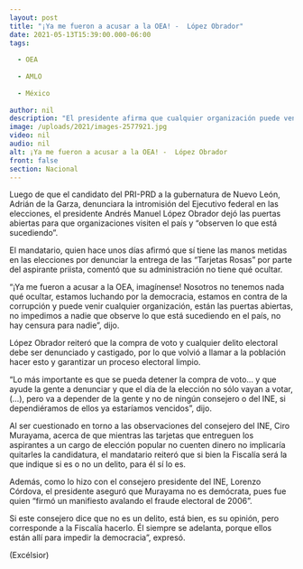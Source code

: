 ```yaml
---
layout: post
title: "¡Ya me fueron a acusar a la OEA! -  López Obrador"
date: 2021-05-13T15:39:00.000-06:00
tags:
  
  - OEA
  
  - AMLO
  
  - México
  
author: nil
description: "El presidente afirma que cualquier organización puede venir a México a observar lo que sucede; responde a denuncia de Adrián de la Garza ante la OEA por intromisión en elecciones"
image: /uploads/2021/images-2577921.jpg
video: nil
audio: nil
alt: ¡Ya me fueron a acusar a la OEA! -  López Obrador
front: false
section: Nacional
---
```


Luego de que el candidato del PRI-PRD a la gubernatura de Nuevo León, Adrián de la Garza, denunciara la intromisión del Ejecutivo federal en las elecciones, el presidente Andrés Manuel López Obrador dejó las puertas abiertas para que organizaciones visiten el país y “observen lo que está sucediendo”.

El mandatario, quien hace unos días afirmó que sí tiene las manos metidas en las elecciones por denunciar la entrega de las “Tarjetas Rosas” por parte del aspirante priista, comentó que su administración no tiene qué ocultar.

“¡Ya me fueron a acusar a la OEA, imagínense! Nosotros no tenemos nada qué ocultar, estamos luchando por la democracia, estamos en contra de la corrupción y puede venir cualquier organización, están las puertas abiertas, no impedimos a nadie que observe lo que está sucediendo en el país, no hay censura para nadie”, dijo.

López Obrador reiteró que la compra de voto y cualquier delito electoral debe ser denunciado y castigado, por lo que volvió a llamar a la población hacer esto y garantizar un proceso electoral limpio.

“Lo más importante es que se pueda detener la compra de voto… y que ayude la gente a denunciar y que el día de la elección no sólo vayan a votar, (…), pero va a depender de la gente y no de ningún consejero o del INE, si dependiéramos de ellos ya estaríamos vencidos”, dijo.

Al ser cuestionado en torno a las observaciones del consejero del INE, Ciro Murayama, acerca de que mientras las tarjetas que entreguen los aspirantes a un cargo de elección popular no cuenten dinero no implicaría quitarles la candidatura, el mandatario reiteró que si bien la Fiscalía será la que indique si es o no un delito, para él sí lo es.

Además, como lo hizo con el consejero presidente del INE, Lorenzo Córdova, el presidente aseguró que  Murayama no es demócrata, pues fue quien “firmó un manifiesto avalando el fraude electoral de 2006”.

Si este consejero dice que no es un delito, está bien, es su opinión, pero corresponde a la Fiscalía hacerlo. Él siempre se adelanta, porque ellos están allí para impedir la democracia”, expresó.

(Excélsior)
